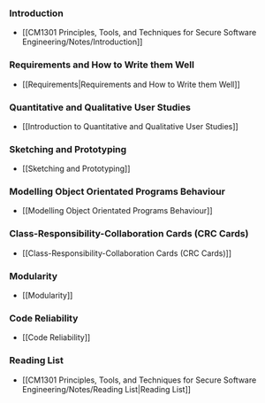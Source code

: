 
### Introduction
- [[CM1301 Principles, Tools, and Techniques for Secure Software Engineering/Notes/Introduction]]

### Requirements and How to Write them Well
- [[Requirements|Requirements and How to Write them Well]]

### Quantitative and Qualitative User Studies
- [[Introduction to Quantitative and Qualitative User Studies]]

### Sketching and Prototyping
- [[Sketching and Prototyping]]

### Modelling Object Orientated Programs Behaviour
 - [[Modelling Object Orientated Programs Behaviour]]

### Class-Responsibility-Collaboration Cards (CRC Cards)
- [[Class-Responsibility-Collaboration Cards (CRC Cards)]]

### Modularity
- [[Modularity]]

### Code Reliability
- [[Code Reliability]]

### Reading List
- [[CM1301 Principles, Tools, and Techniques for Secure Software Engineering/Notes/Reading List|Reading List]]
